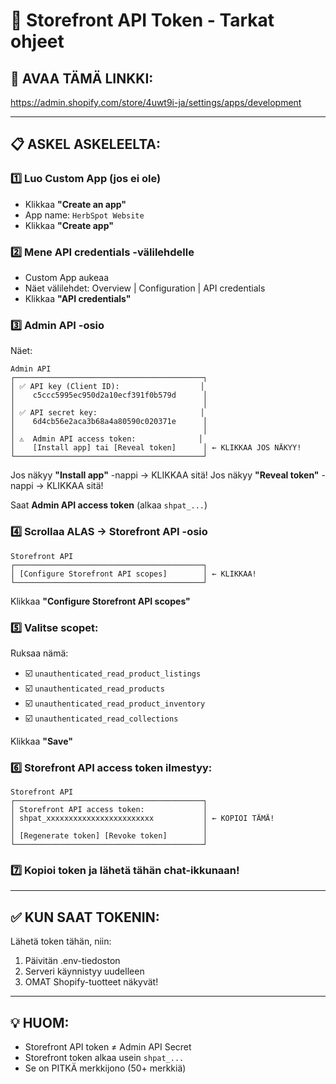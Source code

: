 # 🔑 Storefront API Token - Tarkat ohjeet

## 📍 AVAA TÄMÄ LINKKI:
https://admin.shopify.com/store/4uwt9i-ja/settings/apps/development

---

## 📋 ASKEL ASKELEELTA:

### 1️⃣ Luo Custom App (jos ei ole)
- Klikkaa **"Create an app"**
- App name: `HerbSpot Website`
- Klikkaa **"Create app"**

### 2️⃣ Mene API credentials -välilehdelle
- Custom App aukeaa
- Näet välilehdet: Overview | Configuration | API credentials
- Klikkaa **"API credentials"**

### 3️⃣ Admin API -osio
Näet:
```
Admin API
┌──────────────────────────────────────────┐
│ ✅ API key (Client ID):                  │
│    c5ccc5995ec950d2a10ecf391f0b579d      │
│                                          │
│ ✅ API secret key:                       │
│    6d4cb56e2aca3b68a4a80590c020371e      │
│                                          │
│ ⚠️  Admin API access token:              │
│    [Install app] tai [Reveal token]      │ ← KLIKKAA JOS NÄKYY!
└──────────────────────────────────────────┘
```

Jos näkyy **"Install app"** -nappi → KLIKKAA sitä!
Jos näkyy **"Reveal token"** -nappi → KLIKKAA sitä!

Saat **Admin API access token** (alkaa `shpat_...`)

### 4️⃣ Scrollaa ALAS → Storefront API -osio
```
Storefront API
┌──────────────────────────────────────────┐
│ [Configure Storefront API scopes]        │ ← KLIKKAA!
└──────────────────────────────────────────┘
```

Klikkaa **"Configure Storefront API scopes"**

### 5️⃣ Valitse scopet:
Ruksaa nämä:
- ☑️ `unauthenticated_read_product_listings`
- ☑️ `unauthenticated_read_products`
- ☑️ `unauthenticated_read_product_inventory`
- ☑️ `unauthenticated_read_collections`

Klikkaa **"Save"**

### 6️⃣ Storefront API access token ilmestyy:
```
Storefront API
┌──────────────────────────────────────────┐
│ Storefront API access token:             │
│ shpat_xxxxxxxxxxxxxxxxxxxxxxxx           │ ← KOPIOI TÄMÄ!
│                                          │
│ [Regenerate token] [Revoke token]        │
└──────────────────────────────────────────┘
```

### 7️⃣ Kopioi token ja lähetä tähän chat-ikkunaan!

---

## ✅ KUN SAAT TOKENIN:

Lähetä token tähän, niin:
1. Päivitän .env-tiedoston
2. Serveri käynnistyy uudelleen
3. OMAT Shopify-tuotteet näkyvät!

---

## 💡 HUOM:
- Storefront API token ≠ Admin API Secret
- Storefront token alkaa usein `shpat_...`
- Se on PITKÄ merkkijono (50+ merkkiä)

